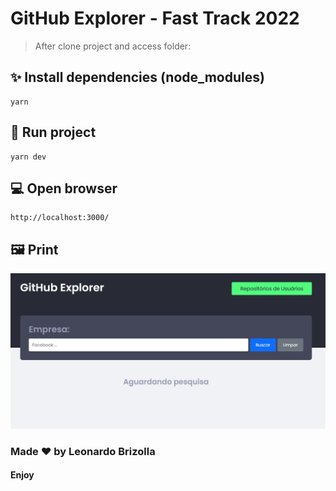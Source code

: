 # GitHub Explorer - Fast Track 2022

> After clone project and access folder:

## ✨ Install dependencies (node_modules)

```shell
yarn
```

## 🚀 Run project

```shell
yarn dev
```

## 💻 Open browser

```shell
http://localhost:3000/
```

## 🖼️ Print

![image](.github/print.jpg)

### Made ❤️ by Leonardo Brizolla

#### Enjoy
